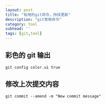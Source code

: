 ```yaml
---
layout: post
title: "有用的git命令，持续更新"
description: "git常用命令"
category: tool
subhead: ''
tags: [git,tool]
---
```


## 彩色的 git 输出

	git config color.ui true
		

## 修改上次提交内容
	git commit --amend -m "New commit message"	

